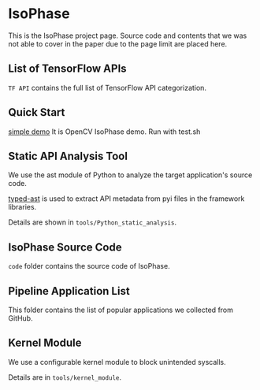 # **IsoPhase**
This is the IsoPhase project page. Source code and contents that we was not able to cover in the paper due to the page limit are placed here.
## List of TensorFlow APIs
`TF API` contains the full list of TensorFlow API categorization.
## **Quick Start**
[simple demo](https://github.com/IsoPhase-security/IsoPhase/tree/main/demo)
It is OpenCV IsoPhase demo. Run with test.sh
## **Static API Analysis Tool**
We use the ast module of Python to analyze the target application's source code. 

[typed-ast](https://github.com/python/typed_ast) is used to extract API metadata from pyi files in the framework libraries.

Details are shown in `tools/Python_static_analysis`.
## **IsoPhase Source Code**
`code` folder contains the source code of IsoPhase.
## **Pipeline Application List**
This folder contains the list of popular applications we collected from GitHub.
## **Kernel Module**
We use a configurable kernel module to block unintended syscalls.

Details are in `tools/kernel_module`.
